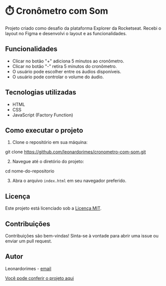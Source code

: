 # ⏱️ Cronômetro com Som

Projeto criado como desafio da plataforma Explorer da Rocketseat. Recebi o layout no Figma e desenvolvi o layout e as funcionalidades.

## Funcionalidades

- Clicar no botão "+" adiciona 5 minutos ao cronômetro.
- Clicar no botão "-" retira 5 minutos do cronômetro.
- O usuário pode escolher entre os áudios disponíveis.
- O usuário pode controlar o volume do áudio.

## Tecnologias utilizadas

- HTML
- CSS
- JavaScript (Factory Function)

## Como executar o projeto

1. Clone o repositório em sua máquina:

git clone https://github.com/leonardorimes/cronometro-com-som.git

2. Navegue até o diretório do projeto:

cd nome-do-repositorio

3. Abra o arquivo `index.html` em seu navegador preferido.

## Licença

Este projeto está licenciado sob a [Licença MIT](https://opensource.org/licenses/MIT).

## Contribuições

Contribuições são bem-vindas! Sinta-se à vontade para abrir uma issue ou enviar um pull request.

## Autor

Leonardorimes - [email](rimesleo@gmail.com)


[Você pode conferir o projeto aqui](https://leonardorimes.github.io/cronometro-com-som/)


